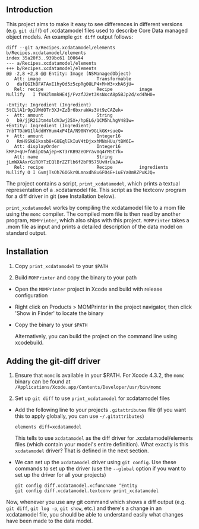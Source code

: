 Introduction
------------

This project aims to make it easy to see differences in different
versions (e.g. `git diff`) of .xcdatamodel files used to describe Core
Data managed object models. An example `git diff` output follows:

    diff --git a/Recipes.xcdatamodel/elements b/Recipes.xcdatamodel/elements
    index 35a20f3..939bc61 100644
    --- a/Recipes.xcdatamodel/elements
    +++ b/Recipes.xcdatamodel/elements
    @@ -2,8 +2,8 @@ Entity: Image (NSManagedObject)
       Att: image                     Transformable                                            O   dafQGIhBFATAxE1hyQd5z5cpRg0OLP4+M+W3+xhA6jU=
       Rel: recipe                    Recipe          image                            Nullify   I fVH2lmmkHE4j/FvzfJ2et3KsNxcA8p5BJp2d/xd4hH0=

    -Entity: Ingredient (Ingredient)                                                               5tCLlA1r9p1UWdOTr3XJ+ZzBr6bxraWAs3Vt9zCAZek=
    -  Att: amount                    String                                                   O   b9/jjR2iJtm4oldVJwj25X+/hpEL6/1CM5hLhgV48Iw=
    +Entity: Ingredient (Ingredient)                                                               7nbTTDaWG1lAddHYHum4xP4IA/N90NYv9GLkGK+sueQ=
    +  Att: amount                    Integer16                                                O   RmH9Sk61kxsb8+GUEqlEkIuV4tDjxxhMNsHUu/tBW6I=
       Att: displayOrder              Integer16                                                    kMPJ+qU+fnBipO5Ajep+KT3rKB9zeOPrav0q4rMSt7k=
       Att: name                      String                                                       jLmWXAAxrGiROYTzEQlBrZZTlb6f2bF9575UvHrUaJA=
       Rel: recipe                    Recipe          ingredients                      Nullify O I GvmjTsOh76OGkr0Lmnxdh8u6FO4E+iuEYa0mRZPuKJQ=

The project contains a script, `print_xcdatamodel`, which prints a
textual representation of a .xcdatamodel file. This script as the
textconv program for a diff driver in git (see Installation below).

`print_xcdatamodel` works by compiling the xcdatamodel file to a mom
file using the `momc` compiler. The compiled mom file is then read by
another program, `MOMPrinter`, which also ships with this
project. `MOMPrinter` takes a .mom file as input and prints a detailed
description of the data model on standard output.

Installation
------------

1. Copy `print_xcdatamodel` to your `$PATH`

2. Build `MOMPrinter` and copy the binary to your path

  * Open the `MOMPrinter` project in Xcode and build with release
    configuration
  * Right click on Products > MOMPrinter in the project navigator,
    then click 'Show in Finder' to locate the binary
  * Copy the binary to your `$PATH`

    Alternatively, you can build the project on the command line using
    xcodebuild.

Adding the git-diff driver
--------------------------

1. Ensure that `momc` is available in your $PATH. For Xcode 4.3.2, the
`momc` binary can be found at
`/Applications/Xcode.app/Contents/Developer/usr/bin/momc`

2. Set up `git diff` to use `print_xcdatamodel` for xcdatamodel files

  * Add the following line to your projects `.gitattributes` file (if
    you want this to apply globally, you can use `~/.gitattributes`)

        elements diff=xcdatamodel

    This tells to use `xcdatamodel` as the diff driver for
    .xcdatamodel/elements files (which contain your model's entire
    definition). What exactly is this `xcdatamodel` driver? That is
    defined in the next section.

  * We can set up the `xcdatamodel` driver using `git config`. Use
    these commands to set up the driver (use the `--global` option if
    you want to set up the driver for all your projects)

        git config diff.xcdatamodel.xcfuncname ^Entity
        git config diff.xcdatamodel.textconv print_xcdatamodel

Now, whenever you use any git command which shows a diff output
(e.g. `git diff`, `git log -p`, `git show`, etc.) and there's a change
in an xcdatamodel file, you should be able to understand easily what
changes have been made to the data model.
